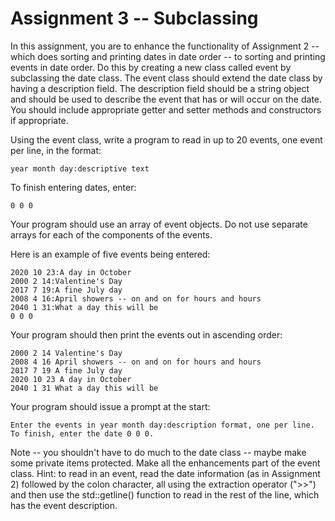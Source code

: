 # Assignment 3 -- Subclassing

In this assignment, you are to enhance the functionality of Assignment 2 -- which does sorting and printing dates in date order -- to sorting and printing events in date order. Do this by creating a new class called event by subclassing the date class. The event class should extend the date class by having a description field. The description field should be a string object and should be used to describe the event that has or will occur on the date. You should include appropriate getter and setter methods and constructors if appropriate.

Using the event class, write a program to read in up to 20 events, one event per line, in the format:

    year month day:descriptive text

To finish entering dates, enter:

    0 0 0
    
Your program should use an array of event objects. Do not use separate arrays for each of the components of the events.

Here is an example of five events being entered:

    2020 10 23:A day in October
    2000 2 14:Valentine's Day
    2017 7 19:A fine July day
    2008 4 16:April showers -- on and on for hours and hours
    2040 1 31:What a day this will be
    0 0 0

Your program should then print the events out  in ascending order:

    2000 2 14 Valentine's Day
    2008 4 16 April showers -- on and on for hours and hours
    2017 7 19 A fine July day
    2020 10 23 A day in October
    2040 1 31 What a day this will be
    
Your program should issue a prompt at the start:

    Enter the events in year month day:description format, one per line. To finish, enter the date 0 0 0.
    
Note -- you shouldn't have to do much to the date class -- maybe make some private items protected. Make all the enhancements part of the event class.
Hint: to read in an event, read the date information (as in Assignment 2) followed by the colon character, all using the extraction operator (">>") and then use the std::getline() function to read in the rest of the line, which has the event description.
